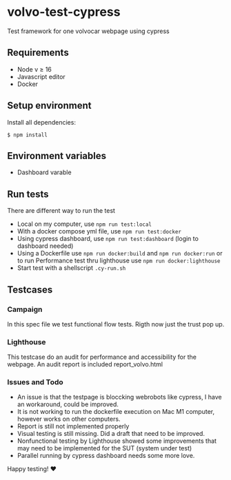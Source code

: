 # volvo-test-cypress
Test framework for one volvocar webpage using cypress

## Requirements
- Node v ≥ 16 
- Javascript editor
- Docker

## Setup environment
Install all dependencies:
```
$ npm install
```

## Environment variables
- Dashboard varable 

## Run tests
There are different way to run the test
- Local on my computer, use `npm run test:local`
- With a docker compose yml file, use `npm run test:docker`
- Using cypress dashboard, use `npm run test:dashboard` (login to dashboard needed)
- Using a Dockerfile use `npm run docker:build` and `npm run docker:run` or to run Performance test thru lighthouse use `npm run docker:lighthouse`
- Start test with a shellscript `.cy-run.sh`

## Testcases
### Campaign
In this spec file we test functional flow tests.
Rigth now just the trust pop up.

### Lighthouse
This testcase do an audit for performance and accessibility for the webpage. An audit report is included report_volvo.html

### Issues and Todo
- An issue is that the testpage is bloccking webrobots like cypress, I have an workaround, could be improved.
- It is not working to run the dockerfile execution on Mac M1 computer, however works on other computers.
- Report is still not implemented properly
- Visual testing is still missing. Did a draft that need to be improved.
- Nonfunctional testing by Lighthouse showed some improvements that may need to be implemented for the SUT (system under test)
- Parallel running by cypress dashboard needs some more love. 

Happy testing! :heart:

